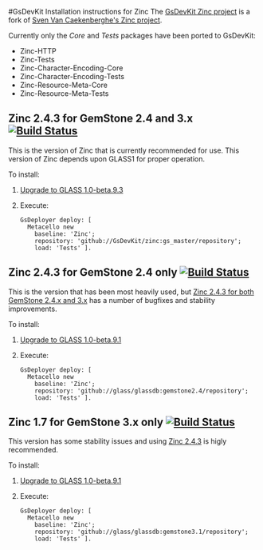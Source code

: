 #GsDevKit Installation instructions for Zinc
The [GsDevKit Zinc project][3] is a fork of [Sven Van Caekenberghe's Zinc project][4]. 

Currently only the *Core* and *Tests* packages have been ported to GsDevKit:
* Zinc-HTTP
* Zinc-Tests
* Zinc-Character-Encoding-Core
* Zinc-Character-Encoding-Tests
* Zinc-Resource-Meta-Core
* Zinc-Resource-Meta-Tests

## Zinc 2.4.3 for GemStone 2.4 and 3.x [![Build Status](https://travis-ci.org/GsDevKit/zinc.png?branch=gs_master)](https://travis-ci.org/gs_master/zinc)
This is the version of Zinc that is currently recommended for use. 
This version of Zinc depends upon GLASS1 for proper operation.

To install:

1. [Upgrade to GLASS 1.0-beta.9.3][1]
2. Execute:

   ```Smalltalk
   GsDeployer deploy: [
     Metacello new
       baseline: 'Zinc';
       repository: 'github://GsDevKit/zinc:gs_master/repository';
       load: 'Tests' ].
   ```

## Zinc 2.4.3 for GemStone 2.4 only [![Build Status](https://travis-ci.org/GsDevKit/zinc.png?branch=gemstone2.4)](https://travis-ci.org/glassdb/zinc)
This is the version that has been most heavily used, but 
[Zinc 2.4.3 for both GemStone 2.4.x and 3.x][5] has a number of bugfixes and stability 
improvements.

To install:

1. [Upgrade to GLASS 1.0-beta.9.1][2]
2. Execute:

   ```Smalltalk
   GsDeployer deploy: [
     Metacello new
       baseline: 'Zinc';
       repository: 'github://glass/glassdb:gemstone2.4/repository';
       load: 'Tests' ].
   ```

## Zinc 1.7 for GemStone 3.x only [![Build Status](https://travis-ci.org/GsDevKit/zinc.png?branch=gemstone3.1)](https://travis-ci.org/glassdb/zinc)
This version has some stability issues and using [Zinc 2.4.3][5] is higly recommended.

To install:

1. [Upgrade to GLASS 1.0-beta.9.1][2]
2. Execute:

   ```Smalltalk
   GsDeployer deploy: [
     Metacello new
       baseline: 'Zinc';
       repository: 'github://glass/glassdb:gemstone3.1/repository';
       load: 'Tests' ].
   ```

[1]: ../glass/upgradeTo1.0-beta9.3.md
[2]: ../glass/upgradeTo1.0-beta9.1.md
[3]: https://github.com/GsDevKit/zinc
[4]: https://github.com/svenvc/zinc
[5]: #zinc-243-for-gemstone-24-and-3x
